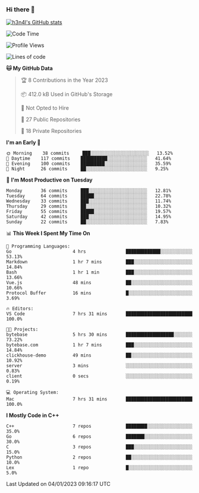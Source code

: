 ### Hi there 👋

[![h3n4l's GitHub stats](https://github-readme-stats.vercel.app/api?username=h3n4l&count_private=true&show_icons=true&theme=radical)](https://github.com/h3n4l/github-readme-stats)

<!--START_SECTION:waka-->
![Code Time](http://img.shields.io/badge/Code%20Time-857%20hrs%2032%20mins-blue)

![Profile Views](http://img.shields.io/badge/Profile%20Views-0-blue)

![Lines of code](https://img.shields.io/badge/From%20Hello%20World%20I%27ve%20Written-44%20Thousand%20lines%20of%20code-blue)

**🐱 My GitHub Data** 

> 🏆 8 Contributions in the Year 2023
 > 
> 📦 412.0 kB Used in GitHub's Storage 
 > 
> 🚫 Not Opted to Hire
 > 
> 📜 27 Public Repositories 
 > 
> 🔑 18 Private Repositories  
 > 
**I'm an Early 🐤** 

```text
🌞 Morning    38 commits     ███░░░░░░░░░░░░░░░░░░░░░░   13.52% 
🌆 Daytime    117 commits    ██████████░░░░░░░░░░░░░░░   41.64% 
🌃 Evening    100 commits    █████████░░░░░░░░░░░░░░░░   35.59% 
🌙 Night      26 commits     ██░░░░░░░░░░░░░░░░░░░░░░░   9.25%

```
📅 **I'm Most Productive on Tuesday** 

```text
Monday       36 commits     ███░░░░░░░░░░░░░░░░░░░░░░   12.81% 
Tuesday      64 commits     █████░░░░░░░░░░░░░░░░░░░░   22.78% 
Wednesday    33 commits     ███░░░░░░░░░░░░░░░░░░░░░░   11.74% 
Thursday     29 commits     ██░░░░░░░░░░░░░░░░░░░░░░░   10.32% 
Friday       55 commits     █████░░░░░░░░░░░░░░░░░░░░   19.57% 
Saturday     42 commits     ███░░░░░░░░░░░░░░░░░░░░░░   14.95% 
Sunday       22 commits     ██░░░░░░░░░░░░░░░░░░░░░░░   7.83%

```


📊 **This Week I Spent My Time On** 

```text
💬 Programming Languages: 
Go                       4 hrs               █████████████░░░░░░░░░░░░   53.13% 
Markdown                 1 hr 7 mins         ███░░░░░░░░░░░░░░░░░░░░░░   14.84% 
Bash                     1 hr 1 min          ███░░░░░░░░░░░░░░░░░░░░░░   13.66% 
Vue.js                   48 mins             ██░░░░░░░░░░░░░░░░░░░░░░░   10.66% 
Protocol Buffer          16 mins             █░░░░░░░░░░░░░░░░░░░░░░░░   3.69%

🔥 Editors: 
VS Code                  7 hrs 31 mins       █████████████████████████   100.0%

🐱‍💻 Projects: 
bytebase                 5 hrs 30 mins       ██████████████████░░░░░░░   73.22% 
bytebase.com             1 hr 7 mins         ███░░░░░░░░░░░░░░░░░░░░░░   14.84% 
clickhouse-demo          49 mins             ██░░░░░░░░░░░░░░░░░░░░░░░   10.92% 
server                   3 mins              ░░░░░░░░░░░░░░░░░░░░░░░░░   0.83% 
client                   0 secs              ░░░░░░░░░░░░░░░░░░░░░░░░░   0.19%

💻 Operating System: 
Mac                      7 hrs 31 mins       █████████████████████████   100.0%

```

**I Mostly Code in C++** 

```text
C++                      7 repos             ████████░░░░░░░░░░░░░░░░░   35.0% 
Go                       6 repos             ███████░░░░░░░░░░░░░░░░░░   30.0% 
C                        3 repos             ███░░░░░░░░░░░░░░░░░░░░░░   15.0% 
Python                   2 repos             ██░░░░░░░░░░░░░░░░░░░░░░░   10.0% 
Lex                      1 repo              █░░░░░░░░░░░░░░░░░░░░░░░░   5.0%

```



 Last Updated on 04/01/2023 09:16:17 UTC
<!--END_SECTION:waka-->

